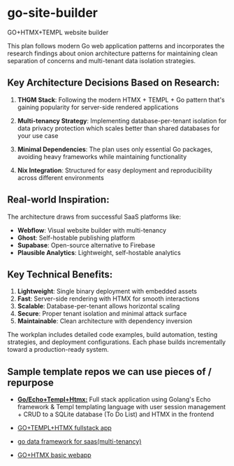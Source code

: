# go-site-builder
GO+HTMX+TEMPL website builder

This plan follows modern Go web application patterns and incorporates the research findings about onion architecture patterns for maintaining clean separation of concerns and multi-tenant data isolation strategies.

## Key Architecture Decisions Based on Research:

1. **THGM Stack**: Following the modern HTMX + TEMPL + Go pattern that's gaining popularity for server-side rendered applications

2. **Multi-tenancy Strategy**: Implementing database-per-tenant isolation for data privacy protection which scales better than shared databases for your use case

3. **Minimal Dependencies**: The plan uses only essential Go packages, avoiding heavy frameworks while maintaining functionality

4. **Nix Integration**: Structured for easy deployment and reproducibility across different environments

## Real-world Inspiration:

The architecture draws from successful SaaS platforms like:
- **Webflow**: Visual website builder with multi-tenancy
- **Ghost**: Self-hostable publishing platform
- **Supabase**: Open-source alternative to Firebase
- **Plausible Analytics**: Lightweight, self-hostable analytics

## Key Technical Benefits:

1. **Lightweight**: Single binary deployment with embedded assets
2. **Fast**: Server-side rendering with HTMX for smooth interactions
3. **Scalable**: Database-per-tenant allows horizontal scaling
4. **Secure**: Proper tenant isolation and minimal attack surface
5. **Maintainable**: Clean architecture with dependency inversion

The workplan includes detailed code examples, build automation, testing strategies, and deployment configurations. Each phase builds incrementally toward a production-ready system.

## Sample template repos we can use pieces of / repurpose 

* [**Go/Echo+Templ+Htmx:**](https://github.com/emarifer/go-echo-templ-htmx) Full stack application using Golang's Echo framework & Templ templating language with user session management + CRUD to a SQLite database (To Do List) and HTMX in the frontend

* [GO+TEMPL+HTMX fullstack app](https://dev.to/hackmamba/how-to-build-a-fullstack-application-with-go-templ-and-htmx-4444)

* [go data framework for saas(multi-tenancy)](https://github.com/go-saas/saas)

* [GO+HTMX basic webapp](https://dev.to/calvinmclean/how-to-build-a-web-application-with-htmx-and-go-3183)